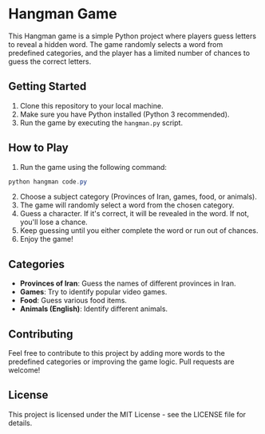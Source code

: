 # Hangman Game

This Hangman game is a simple Python project where players guess letters to reveal a hidden word. The game randomly selects a word from predefined categories, and the player has a limited number of chances to guess the correct letters.

## Getting Started

1. Clone this repository to your local machine.
2. Make sure you have Python installed (Python 3 recommended).
3. Run the game by executing the `hangman.py` script.

## How to Play

1. Run the game using the following command:
```powershell
python hangman code.py
```
2. Choose a subject category (Provinces of Iran, games, food, or animals).
3. The game will randomly select a word from the chosen category.
4. Guess a character. If it's correct, it will be revealed in the word. If not, you'll lose a chance.
5. Keep guessing until you either complete the word or run out of chances.
6. Enjoy the game!

## Categories

- **Provinces of Iran**: Guess the names of different provinces in Iran.
- **Games**: Try to identify popular video games.
- **Food**: Guess various food items.
- **Animals (English)**: Identify different animals.

## Contributing

Feel free to contribute to this project by adding more words to the predefined categories or improving the game logic. Pull requests are welcome!

## License

This project is licensed under the MIT License - see the LICENSE file for details.
